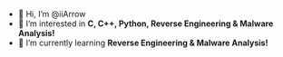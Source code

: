 - 👋 Hi, I’m @iiArrow
- 👀 I’m interested in **C, C++, Python, Reverse Engineering & Malware Analysis!**
- 🌱 I’m currently learning **Reverse Engineering & Malware Analysis!**

<!---
iiArrow/iiArrow is a ✨ special ✨ repository because its `README.md` (this file) appears on your GitHub profile.
You can click the Preview link to take a look at your changes.
--->
